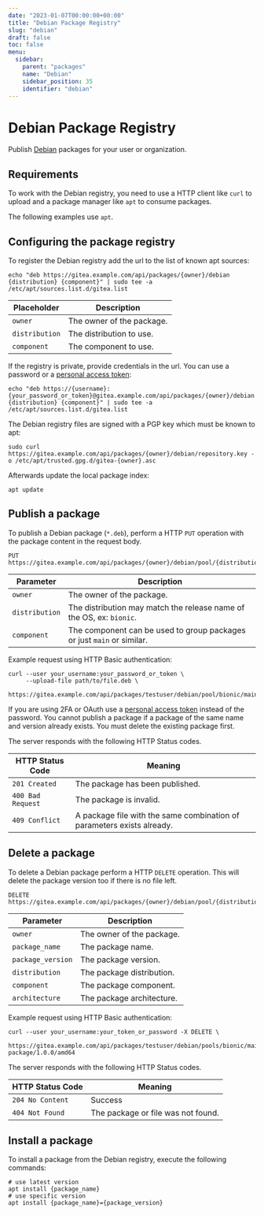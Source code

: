 ```yaml
---
date: "2023-01-07T00:00:00+00:00"
title: "Debian Package Registry"
slug: "debian"
draft: false
toc: false
menu:
  sidebar:
    parent: "packages"
    name: "Debian"
    sidebar_position: 35
    identifier: "debian"
---
```


# Debian Package Registry

Publish [Debian](https://www.debian.org/distrib/packages) packages for your user or organization.

## Requirements

To work with the Debian registry, you need to use a HTTP client like `curl` to upload and a package manager like `apt` to consume packages.

The following examples use `apt`.

## Configuring the package registry

To register the Debian registry add the url to the list of known apt sources:

```shell
echo "deb https://gitea.example.com/api/packages/{owner}/debian {distribution} {component}" | sudo tee -a /etc/apt/sources.list.d/gitea.list
```

| Placeholder    | Description |
| -------------- | ----------- |
| `owner`        | The owner of the package. |
| `distribution` | The distribution to use. |
| `component`    | The component to use. |

If the registry is private, provide credentials in the url. You can use a password or a [personal access token](development/api-usage.md#authentication):

```shell
echo "deb https://{username}:{your_password_or_token}@gitea.example.com/api/packages/{owner}/debian {distribution} {component}" | sudo tee -a /etc/apt/sources.list.d/gitea.list
```

The Debian registry files are signed with a PGP key which must be known to apt:

```shell
sudo curl https://gitea.example.com/api/packages/{owner}/debian/repository.key -o /etc/apt/trusted.gpg.d/gitea-{owner}.asc
```

Afterwards update the local package index:

```shell
apt update
```

## Publish a package

To publish a Debian package (`*.deb`), perform a HTTP `PUT` operation with the package content in the request body.

```
PUT https://gitea.example.com/api/packages/{owner}/debian/pool/{distribution}/{component}/upload
```

| Parameter      | Description |
| -------------- | ----------- |
| `owner`        | The owner of the package. |
| `distribution` | The distribution may match the release name of the OS, ex: `bionic`. |
| `component`    | The component can be used to group packages or just `main` or similar. |

Example request using HTTP Basic authentication:

```shell
curl --user your_username:your_password_or_token \
     --upload-file path/to/file.deb \
     https://gitea.example.com/api/packages/testuser/debian/pool/bionic/main/upload
```

If you are using 2FA or OAuth use a [personal access token](development/api-usage.md#authentication) instead of the password.
You cannot publish a package if a package of the same name and version already exists. You must delete the existing package first.

The server responds with the following HTTP Status codes.

| HTTP Status Code  | Meaning |
| ----------------- | ------- |
| `201 Created`     | The package has been published. |
| `400 Bad Request` | The package is invalid. |
| `409 Conflict`    | A package file with the same combination of parameters exists already. |

## Delete a package

To delete a Debian package perform a HTTP `DELETE` operation. This will delete the package version too if there is no file left.

```
DELETE https://gitea.example.com/api/packages/{owner}/debian/pool/{distribution}/{component}/{package_name}/{package_version}/{architecture}
```

| Parameter         | Description |
| ----------------- | ----------- |
| `owner`           | The owner of the package. |
| `package_name`    | The package name. |
| `package_version` | The package version. |
| `distribution`    | The package distribution. |
| `component`       | The package component. |
| `architecture`    | The package architecture. |

Example request using HTTP Basic authentication:

```shell
curl --user your_username:your_token_or_password -X DELETE \
     https://gitea.example.com/api/packages/testuser/debian/pools/bionic/main/test-package/1.0.0/amd64
```

The server responds with the following HTTP Status codes.

| HTTP Status Code  | Meaning |
| ----------------- | ------- |
| `204 No Content`  | Success |
| `404 Not Found`   | The package or file was not found. |

## Install a package

To install a package from the Debian registry, execute the following commands:

```shell
# use latest version
apt install {package_name}
# use specific version
apt install {package_name}={package_version}
```
